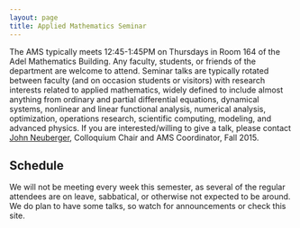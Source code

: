 ```yaml
---
layout: page
title: Applied Mathematics Seminar
---
```

The AMS typically meets 12:45-1:45PM on Thursdays in Room 164 of the Adel Mathematics Building.  Any faculty, students, or friends of the department are welcome to attend. Seminar talks are typically rotated between faculty (and on occasion students or visitors) with research interests related to applied mathematics, widely defined to include almost anything from ordinary and partial differential equations, dynamical systems, nonlinear and linear functional analysis, numerical analysis, optimization, operations research, scientific computing, modeling, and advanced physics. If you are interested/willing to give a talk, please contact [John Neuberger](mailto:John.Neuberger@nau.edu), Colloquium Chair and AMS Coordinator, Fall 2015.

## Schedule ##

We will not be meeting every week this semester, as several of the regular attendees are on leave, sabbatical, or otherwise not expected to be around.  We do plan to have some talks, so watch for announcements or check this site.
